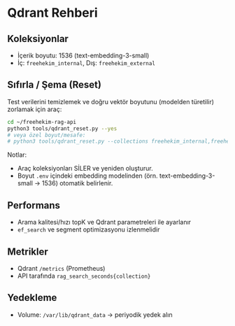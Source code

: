 # Qdrant Rehberi

## Koleksiyonlar
- İçerik boyutu: 1536 (text-embedding-3-small)
- İç: `freehekim_internal`, Dış: `freehekim_external`

## Sıfırla / Şema (Reset)

Test verilerini temizlemek ve doğru vektör boyutunu (modelden türetilir) zorlamak için araç:

```bash
cd ~/freehekim-rag-api
python3 tools/qdrant_reset.py --yes
# veya özel boyut/mesafe:
# python3 tools/qdrant_reset.py --collections freehekim_internal,freehekim_external --dimension 1536 --distance cosine -y
```

Notlar:
- Araç koleksiyonları SİLER ve yeniden oluşturur.
- Boyut `.env` içindeki embedding modelinden (örn. text-embedding-3-small → 1536) otomatik belirlenir.

## Performans
- Arama kalitesi/hızı topK ve Qdrant parametreleri ile ayarlanır
- `ef_search` ve segment optimizasyonu izlenmelidir

## Metrikler
- Qdrant `/metrics` (Prometheus)
- API tarafında `rag_search_seconds{collection}`

## Yedekleme
- Volume: `/var/lib/qdrant_data` → periyodik yedek alın

